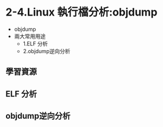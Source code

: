 # 2-4.Linux 執行檔分析:objdump
- objdump
- 兩大常用用途
  - 1.ELF 分析
  - 2.objdump逆向分析

## 學習資源


## ELF 分析

## objdump逆向分析

